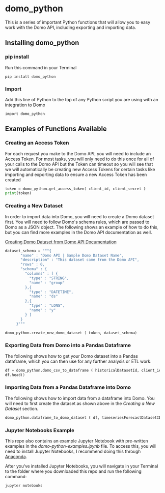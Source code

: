 # domo_python

This is a series of important Python functions that will allow you to easy work with the Domo API, including exporting and importing data.

## Installing domo_python

### pip install

Run this command in your Terminal

```
pip install domo_python
```

### Import

Add this line of Python to the top of any Python script you are using with an integration to Domo

```
import domo_python
```


## Examples of Functions Available

### Creating an Access Token

For each request you make to the Domo API, you will need to include an Access Token. For most tasks, you will only need to do this once for all of your calls to the Domo API but the Token can timeout so you will see that we will automatically be creating new Access Tokens for certain tasks like importing and exporting data to ensure a new Access Token has been created

```python
token = domo_python.get_access_token( client_id, client_secret )
print(token)
```
### Creating a New Dataset

In order to import data into Domo, you will need to create a Domo dataset first. You will need to follow Domo's schema rules, which are passed to Domo as a JSON object. The following shows an example of how to do this, but you can find more examples in the Domo API documentation as well.

[Creating Domo Dataset from Domo API Documentation](https://developer.domo.com/docs/dataset-api-reference/dataset#Create%20a%20DataSet)

```python
dataset_schema = """{
       "name" : "Domo API | Sample Domo Dataset Name",
       "description" : "This dataset came from the Domo API",
       "rows" : 0,
       "schema" : {
         "columns" : [ {
           "type" : "STRING",
           "name" : "group"
         },{
           "type" : "DATETIME",
           "name" : "ds"
         },{
           "type" : "LONG",
           "name" : "y"
         } ]
       }
     }"""

domo_python.create_new_domo_dataset ( token, dataset_schema)
```

### Exporting Data from Domo into a Pandas Dataframe

The following shows how to get your Domo dataset into a Pandas dataframe, which you can then use for any further analysis or ETL work.

```python
df = domo_python.domo_csv_to_dataframe ( historicalDatasetId, client_id, client_secret )
df.head()
```

### Importing Data from a Pandas Dataframe into Domo

The following shows how to import data from a dataframe into Domo. You will need to first create the dataset as shown above in the *Creating a New Dataset* section.

```python
domo_python.dataframe_to_domo_dataset ( df, timeseriesForecastDatasetID, client_id, client_secret  )
```

### Jupyter Notebooks Example

This repo also contains an example Jupyter Notebook with pre-written examples in the *domo-python-examples.ipynb* file. To access this, you will need to install Jupyter Notebooks, I recommend doing this through [Anaconda](https://www.anaconda.com/download/#macos).

After you've installed Jupyter Notebooks, you will navigate in your Terminal to the folder where you downloaded this repo and run the following command:

```
jupyter notebooks
```